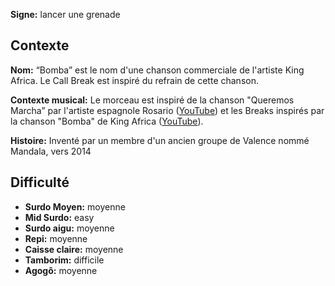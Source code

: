 **Signe:** lancer une grenade

## Contexte

**Nom:** “Bomba” est le nom d'une chanson commerciale de l'artiste King Africa.
Le Call Break est inspiré du refrain de cette chanson.

**Contexte musical:** Le morceau est inspiré de la chanson "Queremos Marcha” par
l'artiste espagnole Rosario
([YouTube](https://www.youtube.com/watch?v=aC6XTOwNBO8)) et les Breaks inspirés
par la chanson "Bomba" de King Africa
([YouTube](https://www.youtube.com/watch?v=QlPS16NeBO0)).

**Histoire:** Inventé par un membre d'un ancien groupe de Valence nommé Mandala,
vers 2014

## Difficulté

* **Surdo Moyen:** moyenne
* **Mid Surdo:** easy
* **Surdo aigu:** moyenne
* **Repi:** moyenne
* **Caisse claire:** moyenne
* **Tamborim:** difficile
* **Agogô:** moyenne
